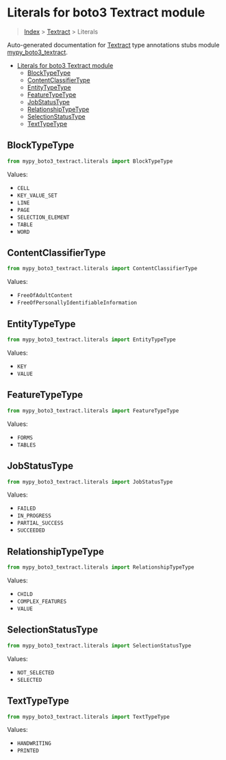 # Literals for boto3 Textract module

> [Index](..) > [Textract](.) > Literals

Auto-generated documentation for
[Textract](https://boto3.amazonaws.com/v1/documentation/api/1.17.74/reference/services/textract.html#Textract)
type annotations stubs module
[mypy_boto3_textract](https://pypi.org/project/mypy-boto3-textract/).

- [Literals for boto3 Textract module](#literals-for-boto3-textract-module)
  - [BlockTypeType](#blocktypetype)
  - [ContentClassifierType](#contentclassifiertype)
  - [EntityTypeType](#entitytypetype)
  - [FeatureTypeType](#featuretypetype)
  - [JobStatusType](#jobstatustype)
  - [RelationshipTypeType](#relationshiptypetype)
  - [SelectionStatusType](#selectionstatustype)
  - [TextTypeType](#texttypetype)

## BlockTypeType

```python
from mypy_boto3_textract.literals import BlockTypeType
```

Values:

- `CELL`
- `KEY_VALUE_SET`
- `LINE`
- `PAGE`
- `SELECTION_ELEMENT`
- `TABLE`
- `WORD`

## ContentClassifierType

```python
from mypy_boto3_textract.literals import ContentClassifierType
```

Values:

- `FreeOfAdultContent`
- `FreeOfPersonallyIdentifiableInformation`

## EntityTypeType

```python
from mypy_boto3_textract.literals import EntityTypeType
```

Values:

- `KEY`
- `VALUE`

## FeatureTypeType

```python
from mypy_boto3_textract.literals import FeatureTypeType
```

Values:

- `FORMS`
- `TABLES`

## JobStatusType

```python
from mypy_boto3_textract.literals import JobStatusType
```

Values:

- `FAILED`
- `IN_PROGRESS`
- `PARTIAL_SUCCESS`
- `SUCCEEDED`

## RelationshipTypeType

```python
from mypy_boto3_textract.literals import RelationshipTypeType
```

Values:

- `CHILD`
- `COMPLEX_FEATURES`
- `VALUE`

## SelectionStatusType

```python
from mypy_boto3_textract.literals import SelectionStatusType
```

Values:

- `NOT_SELECTED`
- `SELECTED`

## TextTypeType

```python
from mypy_boto3_textract.literals import TextTypeType
```

Values:

- `HANDWRITING`
- `PRINTED`
